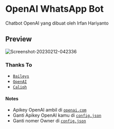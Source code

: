 # OpenAI WhatsApp Bot

Chatbot OpenAI yang dibuat oleh Irfan Hariyanto

## Preview
<img src="https://i.ibb.co/8bvF1LL/Screenshot-20230212-042336.png" alt="Screenshot-20230212-042336" border="0">

### Thanks To

- [`Baileys`](https://github.com/adiwajshing)
- [`OpenAI`](https://openai.com)
- [`Caliph`](https://github.com/caliphdev)

#### Notes

- Apikey OpenAI ambil di [`openai.com`](https://platform.openai.com/account/api-keys)
- Ganti Apikey OpenAI kamu di [`config.json`](config.json)
- Ganti nomer Owner di [`config.json`](config.json)
